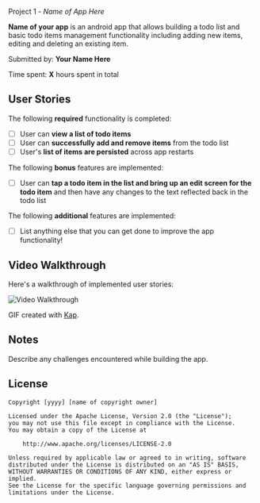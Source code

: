  Project 1 - *Name of App Here*

**Name of your app** is an android app that allows building a todo list and basic todo items management functionality including adding new items, editing and deleting an existing item.

Submitted by: **Your Name Here**

Time spent: **X** hours spent in total

## User Stories

The following **required** functionality is completed:

* [ ] User can **view a list of todo items**
* [ ] User can **successfully add and remove items** from the todo list
* [ ] User's **list of items are persisted** across app restarts

The following **bonus** features are implemented:

* [ ] User can **tap a todo item in the list and bring up an edit screen for the todo item** and then have any changes to the text reflected back in the todo list

The following **additional** features are implemented:

* [ ] List anything else that you can get done to improve the app functionality!

## Video Walkthrough

Here's a walkthrough of implemented user stories:

<img src='http://i.imgur.com/link/to/your/gif/file.gif' title='Video Walkthrough' width='' alt='Video Walkthrough' />

GIF created with [Kap](https://getkap.co/).

## Notes

Describe any challenges encountered while building the app.

## License

    Copyright [yyyy] [name of copyright owner]

    Licensed under the Apache License, Version 2.0 (the "License");
    you may not use this file except in compliance with the License.
    You may obtain a copy of the License at

        http://www.apache.org/licenses/LICENSE-2.0

    Unless required by applicable law or agreed to in writing, software
    distributed under the License is distributed on an "AS IS" BASIS,
    WITHOUT WARRANTIES OR CONDITIONS OF ANY KIND, either express or implied.
    See the License for the specific language governing permissions and
    limitations under the License.
